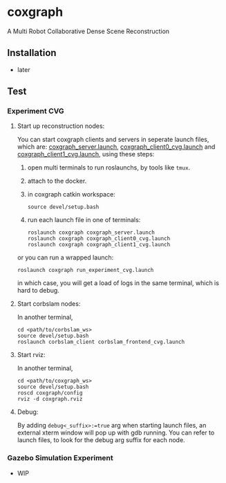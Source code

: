 # coxgraph
A Multi Robot Collaborative Dense Scene Reconstruction

## Installation
- later

## Test
### Experiment CVG
1. Start up reconstruction nodes:

    You can start coxgraph clients and servers in seperate launch files, which are: 
[coxgraph_server.launch](./coxgraph/launch/coxgraph_server.launch),
[coxgraph_client0_cvg.launch](./coxgraph/launch/cvg/coxgraph_client0_cvg.launch) and 
[coxgraph_client1_cvg.launch](./coxgraph/launch/cvg/coxgraph_client1_cvg.launch), 
using these steps:

	1. open multi terminals to run roslaunchs, by tools like `tmux`.
    2. attach to the docker.
    3. in coxgraph catkin workspace:
        ``` 
        source devel/setup.bash
        ```

    4. run each launch file in one of terminals:
        ```
        roslaunch coxgraph coxgraph_server.launch
        roslaunch coxgraph coxgraph_client0_cvg.launch
        roslaunch coxgraph coxgraph_client1_cvg.launch
        ```
    or you can run a wrapped launch: 
    ```
    roslaunch coxgraph run_experiment_cvg.launch
    ```
    in which case, you will get a load of logs in the same terminal, which is hard to debug.
        
2. Start corbslam nodes:

    In another terminal, 
    ```
    cd <path/to/corbslam_ws>
    source devel/setup.bash
    roslaunch corbslam_client corbslam_frontend_cvg.launch
    ```

3. Start rviz:

    In another terminal,
    ```
    cd <path/to/coxgraph_ws>
    source devel/setup.bash
    roscd coxgraph/config
    rviz -d coxgraph.rviz
    ```
4. Debug:

    By adding `debug<_suffix>:=true` arg when starting launch files, an external xterm window will pop up with gdb running. You can refer to launch files, to look for the debug arg suffix for each node.

### Gazebo Simulation Experiment
- WIP